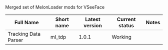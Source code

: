 Merged set of MelonLoader mods for VSeeFace

| Full Name | Short name | Latest version | Current status | Notes |
|-----------|------------|----------------|----------------|-------|
| Tracking Data Parser | ml_tdp | 1.0.1 | Working |
